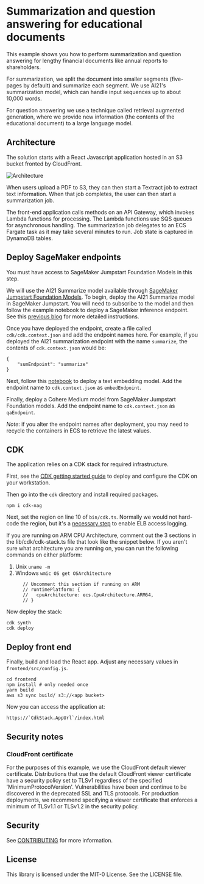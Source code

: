 # Summarization and question answering for educational documents

This example shows you how to perform summarization and question answering for lengthy financial documents like annual reports to shareholders.

For summarization, we split the document into smaller segments (five-pages by default) and summarize each segment. We use AI21's summarization model, which can handle input sequences up to about 10,000 words.

For question answering we use a technique called retrieval augmented generation, where we provide new information (the contents of the educational document) to a large language model.

## Architecture

The solution starts with a React Javascript application hosted in an S3 bucket fronted by CloudFront.

![Architecture](diagrams/fsi-qa.png)

When users upload a PDF to S3, they can then start a Textract job to extract text information. When that job completes, the user can then start a summarization job.

The front-end application calls methods on an API Gateway, which invokes Lambda functions for processing. The Lambda functions use SQS queues for asynchronous handling. The summarization job delegates to an ECS Fargate task as it may take several minutes to run. Job state is captured in DynamoDB tables.

## Deploy SageMaker endpoints

You must have access to SageMaker Jumpstart Foundation Models in this step.

We will use the AI21 Summarize model available through [SageMaker Jumpstart Foundation Models](https://aws.amazon.com/sagemaker/jumpstart/?sagemaker-data-wrangler-whats-new.sort-by=item.additionalFields.postDateTime&sagemaker-data-wrangler-whats-new.sort-order=desc). To begin, deploy the AI21 Summarize model in SageMaker Jumpstart. You will need to subscribe to the model and then follow the example notebook to deploy a SageMaker inference endpoint. See this [previous blog](https://medium.com/@shankar.arunp/augmenting-large-language-models-with-verified-information-sources-leveraging-aws-sagemaker-and-f6be17fb10a8) for more detailed instructions.

Once you have deployed the endpoint, create a file called `cdk/cdk.context.json` and add the endpoint names here. For example, if you deployed the AI21 summarization endpoint with the name `summarize`, the contents of `cdk.context.json` would be:

    {
        "sumEndpoint": "summarize"
    }

Next, follow this [notebook](https://github.com/arunprsh/knowledge-augmented-LLMs/blob/main/01-deploy-text-embedding-model.ipynb) to deploy a text embedding model. Add the endpoint name to `cdk.context.json` as `embedEndpoint`.

Finally, deploy a Cohere Medium model from SageMaker Jumpstart Foundation models. Add the endpoint name to `cdk.context.json` as `qaEndpoint`.

_Note_: if you alter the endpoint names after deployment, you may need to recycle the containers in ECS to retrieve the latest values.

## CDK

The application relies on a CDK stack for required infrastructure.

First, see the [CDK getting started guide](https://docs.aws.amazon.com/cdk/v2/guide/getting_started.html) to deploy and configure the CDK on your workstation.

Then go into the `cdk` directory and install required packages.

    npm i cdk-nag

Next, set the region on line 10 of `bin/cdk.ts`. Normally we would not hard-code the region, but it's a [necessary step](https://docs.aws.amazon.com/cdk/api/v2/docs/aws-cdk-lib.aws_elasticloadbalancingv2.NetworkLoadBalancer.html#logwbraccesswbrlogsbucket-prefix) to enable ELB access logging.

If you are running on ARM CPU Architecture, comment out the 3 sections in the lib/cdk/cdk-stack.ts file that look like the snippet below. If you aren't sure what architecture you are running on, you can run the following commands on either platform:

1. Unix
   `uname -m`
2. Windows
   `wmic OS get OSArchitecture`

```
      // Uncomment this section if running on ARM
      // runtimePlatform: {
      //   cpuArchitecture: ecs.CpuArchitecture.ARM64,
      // }
```

Now deploy the stack:

    cdk synth
    cdk deploy

## Deploy front end

Finally, build and load the React app. Adjust any necessary values in `frontend/src/config.js`.

    cd frontend
    npm install # only needed once
    yarn build
    aws s3 sync build/ s3://<app bucket>

Now you can access the application at:

    https://`CdkStack.AppUrl`/index.html

## Security notes

### CloudFront certificate

For the purposes of this example, we use the CloudFront default viewer certificate. Distributions that use the default CloudFront viewer certificate have a security policy set to TLSv1 regardless of the specified 'MinimumProtocolVersion'. Vulnerabilities have been and continue to be discovered in the deprecated SSL and TLS protocols. For production deployments, we recommend specifying a viewer certificate that enforces a minimum of TLSv1.1 or TLSv1.2 in the security policy.

## Security

See [CONTRIBUTING](CONTRIBUTING.md#security-issue-notifications) for more information.

## License

This library is licensed under the MIT-0 License. See the LICENSE file.
